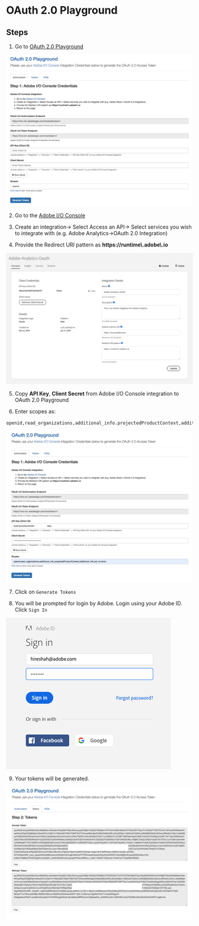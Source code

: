 # OAuth 2.0 Playground

## Steps
1. Go to [OAuth 2.0 Playground](https://adobeioruntime.net/api/v1/web/io-solutions/adobe-oauth-playground/oauth.html)

<kbd>![op-1](../../Images/OP_1.png)</kbd>

2. Go to the [Adobe I/O Console](https://console.adobe.io)

3. Create an integration-> Select Access an API-> Select services you wish to integrate with (e.g. Adobe Analytics->OAuth 2.0 Integration)

4. Provide the Redirect URI pattern as **https://runtime\\.adobe\\.io**

<kbd>![op-2](../../Images/OP_2.png)</kbd>

5. Copy **API Key**, **Client Secret** from Adobe I/O Console integration to OAuth 2.0 Playground

6. Enter scopes as:
```
openid,read_organizations,additional_info.projectedProductContext,additional_info.job_function
```

<kbd>![op-3](../../Images/OP_3.png)</kbd>

7. Click on `Generate Tokens`

8. You will be prompted for login by Adobe. Login using your Adobe ID. Click `Sign In`

<kbd>![op-4](../../Images/OP_4.png)</kbd>

9. Your tokens will be generated.

<kbd>![op-5](../../Images/OP_5.png)</kbd>
